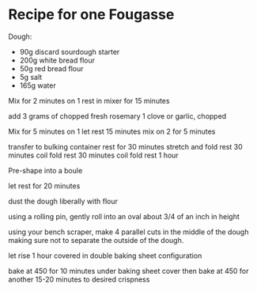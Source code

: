 # Recipe for one Fougasse

Dough:

* 90g discard sourdough starter
* 200g white bread flour
* 50g red bread flour
* 5g salt
* 165g water


Mix for 2 minutes on 1
rest in mixer for 15 minutes

add
3 grams of chopped fresh rosemary
1 clove or garlic, chopped

Mix for 5 minutes on 1
let rest 15 minutes
mix on 2 for 5 minutes

transfer to bulking container
rest for 30 minutes
stretch and fold
rest 30 minutes
coil fold
rest 30 minutes
coil fold
rest 1 hour

Pre-shape into a boule

let rest for 20 minutes

dust the dough liberally with flour 

using a rolling pin, gently roll into an oval about 3/4 of an inch in height

using your bench scraper, make 4 parallel cuts in the middle of the dough making sure not to separate the outside of the dough.

let rise 1 hour covered in double baking sheet configuration

bake at 450 for 10 minutes under baking sheet cover
then bake at 450 for another 15-20 minutes to desired crispness


